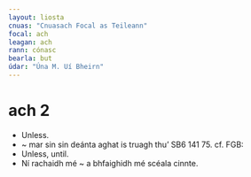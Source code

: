 ```yaml
---
layout: liosta
cnuas: "Cnuasach Focal as Teileann"
focal: ach
leagan: ach
rann: cónasc
bearla: but
údar: "Úna M. Uí Bheirn"
---
```


# ach 2


* Unless.
* ~ mar sin sin deánta aghat is truagh thu’ SB6 141 75. cf. FGB:
* Unless, until.
* Ní rachaidh mé ~ a bhfaighidh mé scéala cinnte.
